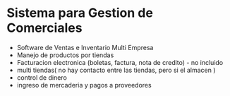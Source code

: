 # Sistema para Gestion de Comerciales
- Software de Ventas e Inventario Multi Empresa
- Manejo de productos por tiendas
- Facturacion electronica (boletas, factura, nota de credito) - no incluido
- multi tiendas( no hay contacto entre las tiendas, pero si el almacen ) 
- control de dinero
- ingreso de mercaderia y pagos a proveedores
